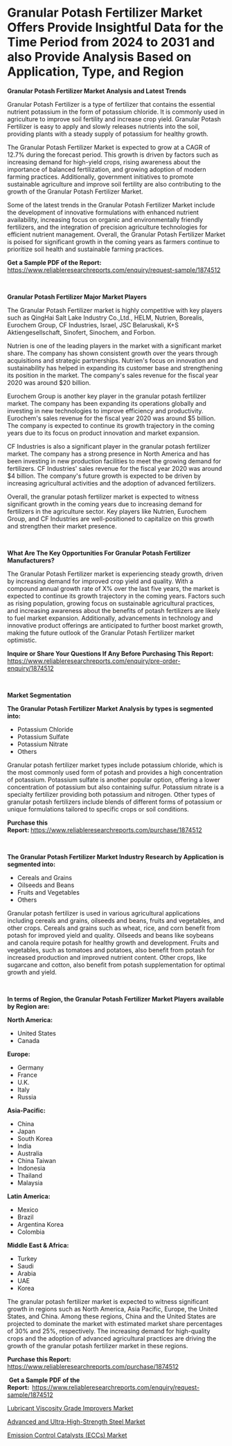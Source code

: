 <p><h1>Granular Potash Fertilizer Market Offers Provide Insightful Data for the Time Period from 2024 to 2031 and also Provide Analysis Based on Application, Type, and Region</h1></p><p><strong>Granular Potash Fertilizer Market Analysis and Latest Trends</strong></p>
<p><p>Granular Potash Fertilizer is a type of fertilizer that contains the essential nutrient potassium in the form of potassium chloride. It is commonly used in agriculture to improve soil fertility and increase crop yield. Granular Potash Fertilizer is easy to apply and slowly releases nutrients into the soil, providing plants with a steady supply of potassium for healthy growth.</p><p>The Granular Potash Fertilizer Market is expected to grow at a CAGR of 12.7% during the forecast period. This growth is driven by factors such as increasing demand for high-yield crops, rising awareness about the importance of balanced fertilization, and growing adoption of modern farming practices. Additionally, government initiatives to promote sustainable agriculture and improve soil fertility are also contributing to the growth of the Granular Potash Fertilizer Market.</p><p>Some of the latest trends in the Granular Potash Fertilizer Market include the development of innovative formulations with enhanced nutrient availability, increasing focus on organic and environmentally friendly fertilizers, and the integration of precision agriculture technologies for efficient nutrient management. Overall, the Granular Potash Fertilizer Market is poised for significant growth in the coming years as farmers continue to prioritize soil health and sustainable farming practices.</p></p>
<p><strong>Get a Sample PDF of the Report:&nbsp;</strong> <a href="https://www.reliableresearchreports.com/enquiry/request-sample/1874512">https://www.reliableresearchreports.com/enquiry/request-sample/1874512</a></p>
<p>&nbsp;</p>
<p><strong>Granular Potash Fertilizer Major Market Players</strong></p>
<p><p>The Granular Potash Fertilizer market is highly competitive with key players such as QingHai Salt Lake Industry Co.,Ltd., HELM, Nutrien, Borealis, Eurochem Group, CF Industries, Israel, JSC Belaruskali, K+S Aktiengesellschaft, Sinofert, Sinochem, and Forbon. </p><p>Nutrien is one of the leading players in the market with a significant market share. The company has shown consistent growth over the years through acquisitions and strategic partnerships. Nutrien's focus on innovation and sustainability has helped in expanding its customer base and strengthening its position in the market. The company's sales revenue for the fiscal year 2020 was around $20 billion.</p><p>Eurochem Group is another key player in the granular potash fertilizer market. The company has been expanding its operations globally and investing in new technologies to improve efficiency and productivity. Eurochem's sales revenue for the fiscal year 2020 was around $5 billion. The company is expected to continue its growth trajectory in the coming years due to its focus on product innovation and market expansion.</p><p>CF Industries is also a significant player in the granular potash fertilizer market. The company has a strong presence in North America and has been investing in new production facilities to meet the growing demand for fertilizers. CF Industries' sales revenue for the fiscal year 2020 was around $4 billion. The company's future growth is expected to be driven by increasing agricultural activities and the adoption of advanced fertilizers.</p><p>Overall, the granular potash fertilizer market is expected to witness significant growth in the coming years due to increasing demand for fertilizers in the agriculture sector. Key players like Nutrien, Eurochem Group, and CF Industries are well-positioned to capitalize on this growth and strengthen their market presence.</p></p>
<p>&nbsp;</p>
<p><strong>What Are The Key Opportunities For Granular Potash Fertilizer Manufacturers?</strong></p>
<p><p>The Granular Potash Fertilizer market is experiencing steady growth, driven by increasing demand for improved crop yield and quality. With a compound annual growth rate of X% over the last five years, the market is expected to continue its growth trajectory in the coming years. Factors such as rising population, growing focus on sustainable agricultural practices, and increasing awareness about the benefits of potash fertilizers are likely to fuel market expansion. Additionally, advancements in technology and innovative product offerings are anticipated to further boost market growth, making the future outlook of the Granular Potash Fertilizer market optimistic.</p></p>
<p><strong>Inquire or Share Your Questions If Any Before Purchasing This Report:</strong> <a href="https://www.reliableresearchreports.com/enquiry/pre-order-enquiry/1874512">https://www.reliableresearchreports.com/enquiry/pre-order-enquiry/1874512</a></p>
<p>&nbsp;</p>
<p><strong>Market Segmentation</strong></p>
<p><strong>The Granular Potash Fertilizer Market Analysis by types is segmented into:</strong></p>
<p><ul><li>Potassium Chloride</li><li>Potassium Sulfate</li><li>Potassium Nitrate</li><li>Others</li></ul></p>
<p><p>Granular potash fertilizer market types include potassium chloride, which is the most commonly used form of potash and provides a high concentration of potassium. Potassium sulfate is another popular option, offering a lower concentration of potassium but also containing sulfur. Potassium nitrate is a specialty fertilizer providing both potassium and nitrogen. Other types of granular potash fertilizers include blends of different forms of potassium or unique formulations tailored to specific crops or soil conditions.</p></p>
<p><strong>Purchase this Report:&nbsp;</strong><a href="https://www.reliableresearchreports.com/purchase/1874512">https://www.reliableresearchreports.com/purchase/1874512</a></p>
<p>&nbsp;</p>
<p><strong>The Granular Potash Fertilizer Market Industry Research by Application is segmented into:</strong></p>
<p><ul><li>Cereals and Grains</li><li>Oilseeds and Beans</li><li>Fruits and Vegetables</li><li>Others</li></ul></p>
<p><p>Granular potash fertilizer is used in various agricultural applications including cereals and grains, oilseeds and beans, fruits and vegetables, and other crops. Cereals and grains such as wheat, rice, and corn benefit from potash for improved yield and quality. Oilseeds and beans like soybeans and canola require potash for healthy growth and development. Fruits and vegetables, such as tomatoes and potatoes, also benefit from potash for increased production and improved nutrient content. Other crops, like sugarcane and cotton, also benefit from potash supplementation for optimal growth and yield.</p></p>
<p>&nbsp;</p>
<p><strong>In terms of Region, the Granular Potash Fertilizer Market Players available by Region are:</strong></p>
<p>
    <p> <strong> North America: </strong>
        <ul>
            <li>United States</li>
            <li>Canada</li>
        </ul>
        </p> 
    <p> <strong> Europe: </strong>
        <ul>
            <li>Germany</li>
            <li>France</li>
            <li>U.K.</li>
            <li>Italy</li>
            <li>Russia</li>
        </ul>
        </p> 
    <p> <strong> Asia-Pacific: </strong>
        <ul>
            <li>China</li>
            <li>Japan</li>
            <li>South Korea</li>
            <li>India</li>
            <li>Australia</li>
            <li>China Taiwan</li>
            <li>Indonesia</li>
            <li>Thailand</li>
            <li>Malaysia</li>
        </ul>
        </p> 
    <p> <strong> Latin America: </strong>
        <ul>
            <li>Mexico</li>
            <li>Brazil</li>
            <li>Argentina Korea</li>
            <li>Colombia</li>
        </ul>
        </p> 
    <p> <strong> Middle East & Africa: </strong>
        <ul>
            <li>Turkey</li>
            <li>Saudi</li>
            <li>Arabia</li>
            <li>UAE</li>
            <li>Korea</li>
        </ul>
    </p>
    </p>
<p><p>The granular potash fertilizer market is expected to witness significant growth in regions such as North America, Asia Pacific, Europe, the United States, and China. Among these regions, China and the United States are projected to dominate the market with estimated market share percentages of 30% and 25%, respectively. The increasing demand for high-quality crops and the adoption of advanced agricultural practices are driving the growth of the granular potash fertilizer market in these regions.</p></p>
<p><strong>Purchase this Report: </strong><a href="https://www.reliableresearchreports.com/purchase/1874512">https://www.reliableresearchreports.com/purchase/1874512</a></p>
<p>&nbsp;<strong>Get a Sample PDF of the Report:&nbsp;&nbsp;</strong><a href="https://www.reliableresearchreports.com/enquiry/request-sample/1874512">https://www.reliableresearchreports.com/enquiry/request-sample/1874512</a></p>
<p><strong></strong></p>
<p><p><a href="https://view.publitas.com/reportprime-1/lubricant-viscosity-grade-improvers-market-size-reflecting-a-forecast-till-2031-market-by-type-by-application-and-by-geography/">Lubricant Viscosity Grade Improvers Market</a></p><p><a href="https://view.publitas.com/reportprime-1/advanced-and-ultra-high-strength-steel-market-size-market-trends-and-growth-outlook-forecasted-for-period-from-2024-to-2031/">Advanced and Ultra-High-Strength Steel Market</a></p><p><a href="https://view.publitas.com/reportprime-1/emission-control-catalysts-eccs-market-insights-market-players-and-forecast-till-2031/">Emission Control Catalysts (ECCs) Market</a></p></p>